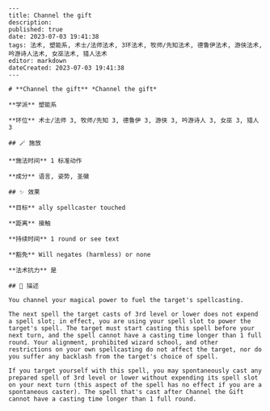 
    ---
    title: Channel the gift
    description: 
    published: true
    date: 2023-07-03 19:41:38
    tags: 法术, 塑能系, 术士/法师法术, 3环法术, 牧师/先知法术, 德鲁伊法术, 游侠法术, 吟游诗人法术, 女巫法术, 猎人法术
    editor: markdown
    dateCreated: 2023-07-03 19:41:38
    ---

    # **Channel the gift** *Channel the gift*

    **学派** 塑能系 

    **环位** 术士/法师 3, 牧师/先知 3, 德鲁伊 3, 游侠 3, 吟游诗人 3, 女巫 3, 猎人 3

    ## 🪄 施放

    **施法时间** 1 标准动作

    **成分** 语言, 姿势, 圣徽

    ## ✨ 效果 

    **目标** ally spellcaster touched 

    **距离** 接触  

    **持续时间** 1 round or see text 

    **豁免** Will negates (harmless) or none

    **法术抗力** 是

    ## 📖 描述

    You channel your magical power to fuel the target's spellcasting.

    The next spell the target casts of 3rd level or lower does not expend a spell slot; in effect, you are using your spell slot to power the target's spell. The target must start casting this spell before your next turn, and the spell cannot have a casting time longer than 1 full round. Your alignment, prohibited wizard school, and other restrictions on your own spellcasting do not affect the target, nor do you suffer any backlash from the target's choice of spell.

    If you target yourself with this spell, you may spontaneously cast any prepared spell of 3rd level or lower without expending its spell slot on your next turn (this aspect of the spell has no effect if you are a spontaneous caster). The spell that's cast after Channel the Gift cannot have a casting time longer than 1 full round.
    